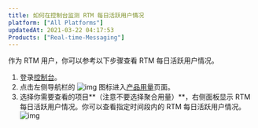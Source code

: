 ```yaml
---
title: 如何在控制台监测 RTM 每日活跃用户情况
platform: ["All Platforms"]
updatedAt: 2021-03-22 04:17:53
Products: ["Real-time-Messaging"]
---
```

作为 RTM 用户，你可以参考以下步骤查看 RTM 每日活跃用户情况。

1. 登录[控制台](https://console.agora.io/)。
2. 点击左侧导航栏的 ![img](https://confluence.agoralab.co/download/thumbnails/721395237/image2021-3-12_11-48-57.png?version=1&modificationDate=1615520937706&api=v2) 图标进入[产品用量](https://console.agora.io/usage)页面。
3. 选择你需要查看的项目**（注意不要选择聚合用量）**，右侧面板显示 RTM 每日活跃用户情况。你可以查看指定时间段内的 RTM 每日活跃用户情况。
   ![img](https://confluence.agoralab.co/download/attachments/721395237/image2021-3-12_11-52-36.png?version=1&modificationDate=1615521157283&api=v2)